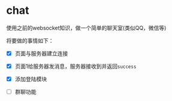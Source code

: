 # chat
使用之前的websocket知识，做一个简单的聊天室(类似QQ，微信等)

将要做的事情如下：

 - [x] 页面与服务器建立连接

 - [x] 页面1给服务器发消息，服务器接收到并返回`success` 

 - [x] 添加登陆模块

 - [ ] 群聊功能
